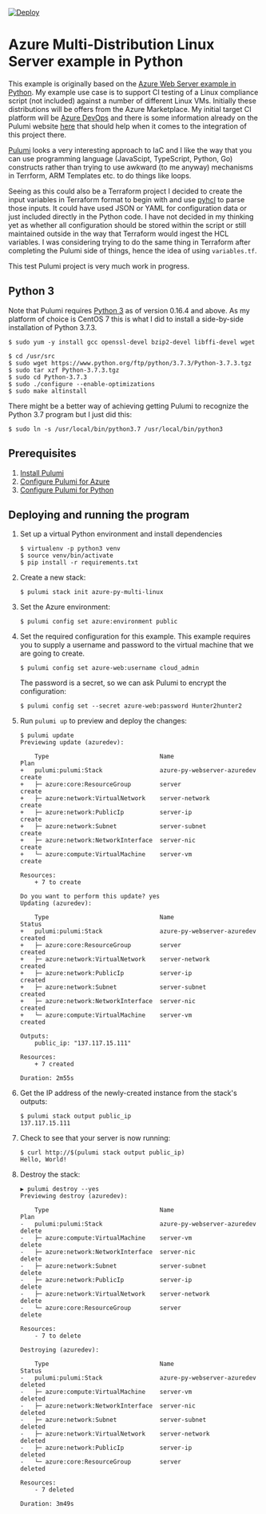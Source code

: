 [![Deploy](https://get.pulumi.com/new/button.svg)](https://app.pulumi.com/new)

# Azure Multi-Distribution Linux Server example in Python

This example is originally based on the [Azure Web Server example in Python](https://github.com/pulumi/examples/tree/master/azure-py-webserver).  My example use case is to support CI testing of a Linux compliance script (not included) against a number of different Linux VMs.  Initially these distributions will be offers from the Azure Marketplace.  My initial target CI platform will be [Azure DevOps](https://azure.microsoft.com/en-gb/services/devops/) and there is some information already on the Pulumi website [here](https://pulumi.io/reference/cd-azure-devops.html) that should help when it comes to the integration of this project there.

[Pulumi](https://pulumi.io/) looks a very interesting approach to IaC and I like the way that you can use programming language (JavaScipt, TypeScript, Python, Go) constructs rather than trying to use awkward (to me anyway) mechanisms in Terrform, ARM Templates etc. to do things like loops.  

Seeing as this could also be a Terraform project I decided to create the input variables in Terraform format to begin with and use [pyhcl](https://github.com/virtuald/pyhcl) to parse those inputs.  It could have used JSON or YAML for configuration data or just included directly in the Python code.  I have not decided in my thinking yet as whether all configuration should be stored within the script or still maintained outside in the way that Terraform would ingest the HCL variables.  I was considering trying to do the same thing in Terraform after completing the Pulumi side of things, hence the idea of using `variables.tf`.

This test Pulumi project is very much work in progress.

## Python 3

Note that Pulumi requires [Python 3](https://pulumi.io/reference/python.html) as of version 0.16.4 and above.  As my platform of choice is CentOS 7 this is what I did to install a side-by-side installation of Python 3.7.3.  

```
$ sudo yum -y install gcc openssl-devel bzip2-devel libffi-devel wget

$ cd /usr/src
$ sudo wget https://www.python.org/ftp/python/3.7.3/Python-3.7.3.tgz
$ sudo tar xzf Python-3.7.3.tgz
$ sudo cd Python-3.7.3
$ sudo ./configure --enable-optimizations
$ sudo make altinstall
```
There might be a better way of achieving getting Pulumi to recognize the Python 3.7 program but I just did this:  

```
$ sudo ln -s /usr/local/bin/python3.7 /usr/local/bin/python3
```


## Prerequisites


1. [Install Pulumi](https://pulumi.io/install/)
1. [Configure Pulumi for Azure](https://pulumi.io/quickstart/azure/setup.html)
1. [Configure Pulumi for Python](https://pulumi.io/reference/python.html)

## Deploying and running the program

1. Set up a virtual Python environment and install dependencies

    ```
    $ virtualenv -p python3 venv
    $ source venv/bin/activate
    $ pip install -r requirements.txt
    ```

1. Create a new stack:

    ```
    $ pulumi stack init azure-py-multi-linux
    ```

1. Set the Azure environment:

    ```
    $ pulumi config set azure:environment public
    ```

1. Set the required configuration for this example. This example requires you to supply a username and password to
the virtual machine that we are going to create.

    ```
    $ pulumi config set azure-web:username cloud_admin
    ```

    The password is a secret, so we can ask Pulumi to encrypt the configuration:

    ```
    $ pulumi config set --secret azure-web:password Hunter2hunter2
    ```

1. Run `pulumi up` to preview and deploy the changes:

    ```
    $ pulumi update
    Previewing update (azuredev):

        Type                               Name                         Plan       
    +   pulumi:pulumi:Stack                azure-py-webserver-azuredev  create     
    +   ├─ azure:core:ResourceGroup        server                       create     
    +   ├─ azure:network:VirtualNetwork    server-network               create     
    +   ├─ azure:network:PublicIp          server-ip                    create     
    +   ├─ azure:network:Subnet            server-subnet                create     
    +   ├─ azure:network:NetworkInterface  server-nic                   create     
    +   └─ azure:compute:VirtualMachine    server-vm                    create     
    
    Resources:
        + 7 to create

    Do you want to perform this update? yes
    Updating (azuredev):

        Type                               Name                         Status      
    +   pulumi:pulumi:Stack                azure-py-webserver-azuredev  created     
    +   ├─ azure:core:ResourceGroup        server                       created     
    +   ├─ azure:network:VirtualNetwork    server-network               created     
    +   ├─ azure:network:PublicIp          server-ip                    created     
    +   ├─ azure:network:Subnet            server-subnet                created     
    +   ├─ azure:network:NetworkInterface  server-nic                   created     
    +   └─ azure:compute:VirtualMachine    server-vm                    created     
    
    Outputs:
        public_ip: "137.117.15.111"

    Resources:
        + 7 created

    Duration: 2m55s

    ```

1. Get the IP address of the newly-created instance from the stack's outputs: 

    ```
    $ pulumi stack output public_ip
    137.117.15.111
    ```

1. Check to see that your server is now running:

    ```
    $ curl http://$(pulumi stack output public_ip)
    Hello, World!
    ```

1. Destroy the stack:

    ```
    ▶ pulumi destroy --yes
    Previewing destroy (azuredev):

        Type                               Name                         Plan       
    -   pulumi:pulumi:Stack                azure-py-webserver-azuredev  delete     
    -   ├─ azure:compute:VirtualMachine    server-vm                    delete     
    -   ├─ azure:network:NetworkInterface  server-nic                   delete     
    -   ├─ azure:network:Subnet            server-subnet                delete     
    -   ├─ azure:network:PublicIp          server-ip                    delete     
    -   ├─ azure:network:VirtualNetwork    server-network               delete     
    -   └─ azure:core:ResourceGroup        server                       delete     
    
    Resources:
        - 7 to delete

    Destroying (azuredev):

        Type                               Name                         Status      
    -   pulumi:pulumi:Stack                azure-py-webserver-azuredev  deleted     
    -   ├─ azure:compute:VirtualMachine    server-vm                    deleted     
    -   ├─ azure:network:NetworkInterface  server-nic                   deleted     
    -   ├─ azure:network:Subnet            server-subnet                deleted     
    -   ├─ azure:network:VirtualNetwork    server-network               deleted     
    -   ├─ azure:network:PublicIp          server-ip                    deleted     
    -   └─ azure:core:ResourceGroup        server                       deleted     
    
    Resources:
        - 7 deleted

    Duration: 3m49s

    ```
